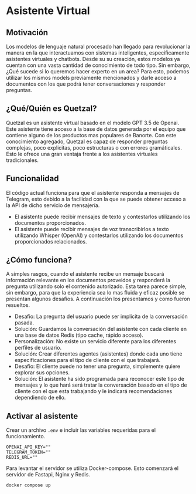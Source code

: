 # Asistente Virtual


## Motivación

Los modelos de lenguaje natural procesado han llegado para revolucionar la manera en la que interactuamos con sistemas inteligentes, especificamente asistentes virtuales y chatbots.
Desde su su creación, estos modelos ya cuentan con una vasta cantidad de conocimiento de todo tipo. Sin embargo, ¿Qué sucede si lo queremos hacer experto en un area? Para esto, podemos utilizar los mismos models previamente mencionados y darle acceso a documentos 
con los que podrá tener conversaciones y responder preguntas.


## ¿Qué/Quién es Quetzal?

Quetzal es un asistente virtual basado en el modelo GPT 3.5 de Openai. Este asistente tiene acceso a la base de datos generada por el equipo que contiene alguno de los productos mas populares de Banorte. Con este conocimiento agregado, Quetzal es capaz de responder preguntas complejas, poco explicitas, poco estructuras o con errores gramáticales. Esto le ofrece una gran ventaja frente a los asistentes virtuales tradicionales.

## Funcionalidad

El código actual funciona para que el asistente responda a mensajes de Telegram, esto debido a la facilidad con la que se puede obtener acceso a la API de dicho servicio de mensajería.
* El asistente puede recibir mensajes de texto y contestarlos utilizando los documentos proporcionados.
* El asistente puede recibir mensajes de voz transcribirlos a texto utilizando Whisper (OpenAI) y contestarlos utilizando los documentos proporcionados relacionados.


## ¿Cómo funciona?

A simples rasgos, cuando el asistente recibe un mensaje buscará información relevante en los documentos proveidos y responderá la pregunta utilizando solo el contenido autorizado.
Esta tarea parece simple, sin embargo, para que la experiencia sea lo mas fluida y eficaz posible se presentan algunos desafios. A continuación los presentamos y como fueron resueltos.
* Desafio: La pregunta del usuario puede ser implicita de la conversación pasada.
* Solución: Guardamos la conversación del asistente con cada cliente en una base de datos Redis (tipo cache, rápido acceso).
* Personalización: No existe un servicio diferente para los diferentes perfiles de usuario.
* Solución: Crear diferentes agentes (asistentes) donde cada uno tiene especificaciones para el tipo de cliente con el que trabajará.
* Desafio: El cliente puede no tener una pregunta, simplemente quiere explorar sus opciones.
* Solución: El asistente ha sido programada para reconocer este tipo de mensajes y lo que hará será tratar la conversación basado en el tipo de cliente con el que esta trabajando y le indicará recomendaciones dependiendo de ello.



## Activar al asistente

Crear un archivo `.env` e incluir las variables requeridas para el funcionamiento.
```
OPENAI_API_KEY=""
TELEGRAM_TOKEN=""
REDIS_URL=""
```

Para levantar el servidor se utiliza Docker-compose. Esto comenzará el servidor de Fastapi, Nginx y Redis.
```
docker compose up
```


